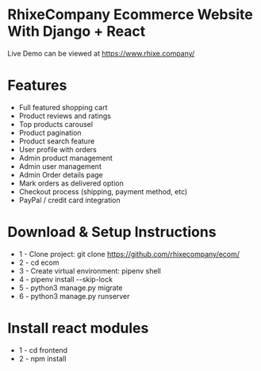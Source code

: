 # RhixeCompany Ecommerce Website With Django + React

Live Demo can be viewed at https://www.rhixe.company/


# Features
* Full featured shopping cart
* Product reviews and ratings
* Top products carousel
* Product pagination
* Product search feature
* User profile with orders
* Admin product management
* Admin user management
* Admin Order details page
* Mark orders as delivered option
* Checkout process (shipping, payment method, etc)
* PayPal / credit card integration


# Download & Setup Instructions

* 1 - Clone project: git clone https://github.com/rhixecompany/ecom/
* 2 - cd ecom
* 3 - Create virtual environment: pipenv shell
* 4 - pipenv install --skip-lock
* 5 - python3 manage.py migrate
* 6 - python3 manage.py runserver


# Install react modules
* 1 - cd frontend
* 2 - npm install
